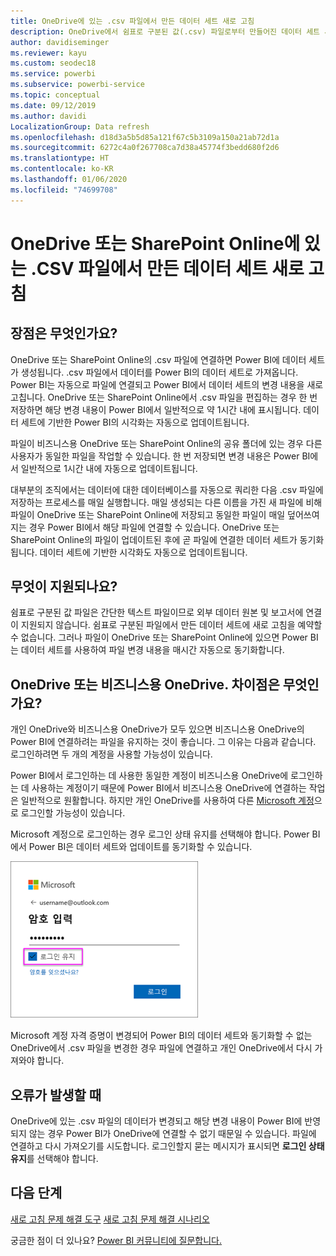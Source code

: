 ```yaml
---
title: OneDrive에 있는 .csv 파일에서 만든 데이터 세트 새로 고침
description: OneDrive에서 쉼표로 구분된 값(.csv) 파일로부터 만들어진 데이터 세트 새로 고침
author: davidiseminger
ms.reviewer: kayu
ms.custom: seodec18
ms.service: powerbi
ms.subservice: powerbi-service
ms.topic: conceptual
ms.date: 09/12/2019
ms.author: davidi
LocalizationGroup: Data refresh
ms.openlocfilehash: d18d3a5b5d85a121f67c5b3109a150a21ab72d1a
ms.sourcegitcommit: 6272c4a0f267708ca7d38a45774f3bedd680f2d6
ms.translationtype: HT
ms.contentlocale: ko-KR
ms.lasthandoff: 01/06/2020
ms.locfileid: "74699708"
---
```

# <a name="refresh-a-dataset-created-from-a-csv-file-on-onedrive-or-sharepoint-online"></a>OneDrive 또는 SharePoint Online에 있는 .CSV 파일에서 만든 데이터 세트 새로 고침
## <a name="what-are-the-advantages"></a>장점은 무엇인가요?
OneDrive 또는 SharePoint Online의 .csv 파일에 연결하면 Power BI에 데이터 세트가 생성됩니다. .csv 파일에서 데이터를 Power BI의 데이터 세트로 가져옵니다. Power BI는 자동으로 파일에 연결되고 Power BI에서 데이터 세트의 변경 내용을 새로 고칩니다. OneDrive 또는 SharePoint Online에서 .csv 파일을 편집하는 경우 한 번 저장하면 해당 변경 내용이 Power BI에서 일반적으로 약 1시간 내에 표시됩니다. 데이터 세트에 기반한 Power BI의 시각화는 자동으로 업데이트됩니다.

파일이 비즈니스용 OneDrive 또는 SharePoint Online의 공유 폴더에 있는 경우 다른 사용자가 동일한 파일을 작업할 수 있습니다. 한 번 저장되면 변경 내용은 Power BI에서 일반적으로 1시간 내에 자동으로 업데이트됩니다.

대부분의 조직에서는 데이터에 대한 데이터베이스를 자동으로 쿼리한 다음 .csv 파일에 저장하는 프로세스를 매일 실행합니다. 매일 생성되는 다른 이름을 가진 새 파일에 비해 파일이 OneDrive 또는 SharePoint Online에 저장되고 동일한 파일이 매일 덮어쓰여지는 경우 Power BI에서 해당 파일에 연결할 수 있습니다. OneDrive 또는 SharePoint Online의 파일이 업데이트된 후에 곧 파일에 연결한 데이터 세트가 동기화됩니다. 데이터 세트에 기반한 시각화도 자동으로 업데이트됩니다.

## <a name="whats-supported"></a>무엇이 지원되나요?
쉼표로 구분된 값 파일은 간단한 텍스트 파일이므로 외부 데이터 원본 및 보고서에 연결이 지원되지 않습니다. 쉼표로 구분된 파일에서 만든 데이터 세트에 새로 고침을 예약할 수 없습니다. 그러나 파일이 OneDrive 또는 SharePoint Online에 있으면 Power BI는 데이터 세트를 사용하여 파일 변경 내용을 매시간 자동으로 동기화합니다.

## <a name="onedrive-or-onedrive-for-business-whats-the-difference"></a>OneDrive 또는 비즈니스용 OneDrive. 차이점은 무엇인가요?
개인 OneDrive와 비즈니스용 OneDrive가 모두 있으면 비즈니스용 OneDrive의 Power BI에 연결하려는 파일을 유지하는 것이 좋습니다. 그 이유는 다음과 같습니다. 로그인하려면 두 개의 계정을 사용할 가능성이 있습니다.

Power BI에서 로그인하는 데 사용한 동일한 계정이 비즈니스용 OneDrive에 로그인하는 데 사용하는 계정이기 때문에 Power BI에서 비즈니스용 OneDrive에 연결하는 작업은 일반적으로 원활합니다. 하지만 개인 OneDrive를 사용하여 다른 [Microsoft 계정](https://account.microsoft.com)으로 로그인할 가능성이 있습니다.

Microsoft 계정으로 로그인하는 경우 로그인 상태 유지를 선택해야 합니다. Power BI에서 Power BI은 데이터 세트와 업데이트를 동기화할 수 있습니다.

![로그인 예](media/refresh-csv-file-onedrive/refresh_signin_keepmesignedin.png)

Microsoft 계정 자격 증명이 변경되어 Power BI의 데이터 세트와 동기화할 수 없는 OneDrive에서 .csv 파일을 변경한 경우 파일에 연결하고 개인 OneDrive에서 다시 가져와야 합니다.

## <a name="when-things-go-wrong"></a>오류가 발생할 때
OneDrive에 있는 .csv 파일의 데이터가 변경되고 해당 변경 내용이 Power BI에 반영되지 않는 경우 Power BI가 OneDrive에 연결할 수 없기 때문일 수 있습니다. 파일에 연결하고 다시 가져오기를 시도합니다. 로그인할지 묻는 메시지가 표시되면 **로그인 상태 유지**를 선택해야 합니다.

## <a name="next-steps"></a>다음 단계
[새로 고침 문제 해결 도구](service-gateway-onprem-tshoot.md)
[새로 고침 문제 해결 시나리오](refresh-troubleshooting-refresh-scenarios.md)

궁금한 점이 더 있나요? [Power BI 커뮤니티에 질문합니다.](https://community.powerbi.com/)

